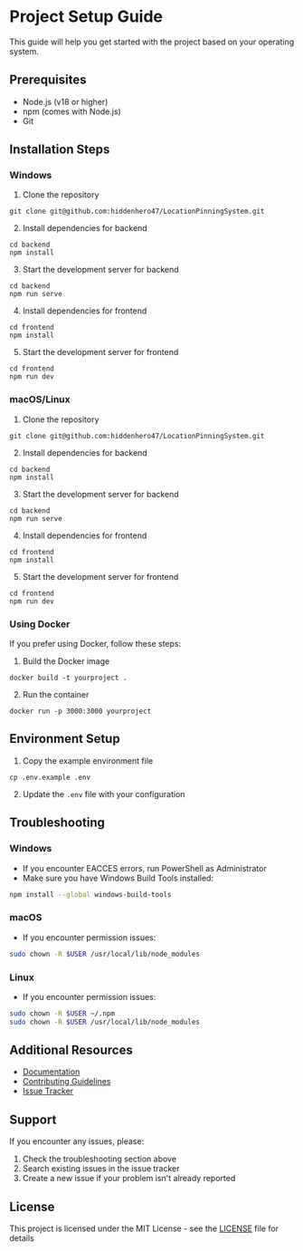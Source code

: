 # Project Setup Guide

This guide will help you get started with the project based on your operating system.

## Prerequisites

- Node.js (v18 or higher)
- npm (comes with Node.js)
- Git

## Installation Steps

### Windows

1. Clone the repository
```
git clone git@github.com:hiddenhero47/LocationPinningSystem.git
```

2. Install dependencies for backend
```
cd backend
npm install
```

3. Start the development server for backend
```
cd backend
npm run serve
```

4. Install dependencies for frontend
```
cd frontend
npm install
```

5. Start the development server for frontend
```
cd frontend
npm run dev
```

### macOS/Linux

1. Clone the repository
```
git clone git@github.com:hiddenhero47/LocationPinningSystem.git
```

2. Install dependencies for backend
```
cd backend
npm install
```

3. Start the development server for backend
```
cd backend
npm run serve
```

4. Install dependencies for frontend
```
cd frontend
npm install
```

5. Start the development server for frontend
```
cd frontend
npm run dev
```

### Using Docker

If you prefer using Docker, follow these steps:

1. Build the Docker image
```
docker build -t yourproject .
```

2. Run the container
```
docker run -p 3000:3000 yourproject
```

## Environment Setup

1. Copy the example environment file
```
cp .env.example .env
```

2. Update the `.env` file with your configuration

## Troubleshooting

### Windows
- If you encounter EACCES errors, run PowerShell as Administrator
- Make sure you have Windows Build Tools installed:

```bash
npm install --global windows-build-tools
```

### macOS
- If you encounter permission issues:
```bash
sudo chown -R $USER /usr/local/lib/node_modules
```

### Linux
- If you encounter permission issues:
```bash
sudo chown -R $USER ~/.npm
sudo chown -R $USER /usr/local/lib/node_modules
```

## Additional Resources

- [Documentation](link-to-docs)
- [Contributing Guidelines](link-to-contributing)
- [Issue Tracker](link-to-issues)

## Support

If you encounter any issues, please:
1. Check the troubleshooting section above
2. Search existing issues in the issue tracker
3. Create a new issue if your problem isn't already reported

## License

This project is licensed under the MIT License - see the [LICENSE](LICENSE) file for details
